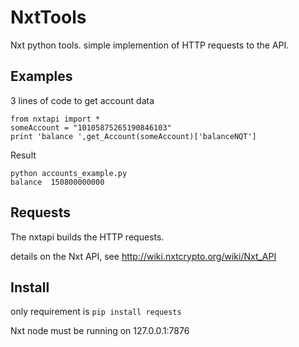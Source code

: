 NxtTools
========

Nxt python tools. simple implemention of HTTP requests to the API. 

## Examples

3 lines of code to get account data

```
from nxtapi import *
someAccount = "10105875265190846103"
print 'balance ',get_Account(someAccount)['balanceNQT']
```

Result
```
python accounts_example.py 
balance  150800000000
```

## Requests

The nxtapi builds the HTTP requests.

details on the Nxt API, see http://wiki.nxtcrypto.org/wiki/Nxt_API

## Install

only requirement is ```pip install requests```

Nxt node must be running on 127.0.0.1:7876